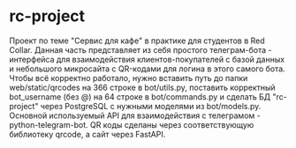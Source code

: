 # rc-project
Проект по теме "Сервис для кафе" в практике для студентов в Red Collar.
Данная часть представляет из себя простого телеграм-бота - интерфейса для взаимодействия клиентов-покупателей с базой данных и небольшого микросайта с QR-кодами для логина в этого самого бота.
Чтобы всё корректно работало, нужно вставить путь до папки web/static/qrcodes на 366 строке в bot/utils.py, поставить корректный bot_username (без @) на 64 строке в bot/commands.py и сделать БД "rc-project" через PostgreSQL с нужными моделями из bot/models.py.
Основной используемый API для взаимодействия с телеграмом - python-telegram-bot. QR коды сделаны через соответствующую библиотеку qrcode, а сайт через FastAPI.
